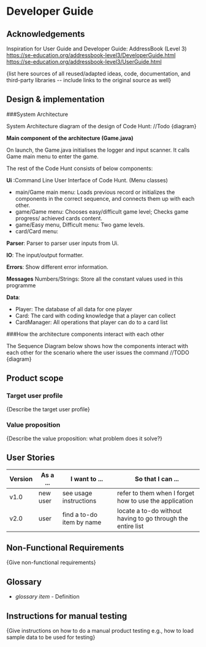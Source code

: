 # Developer Guide

## Acknowledgements
Inspiration for User Guide and Developer Guide: AddressBook (Level 3)
https://se-education.org/addressbook-level3/DeveloperGuide.html
https://se-education.org/addressbook-level3/UserGuide.html

{list here sources of all reused/adapted ideas, code, documentation, and third-party libraries -- include links to the original source as well}

## Design & implementation
###System Architecture

System Architecture diagram of the design of Code Hunt:
//Todo {diagram}

**Main component of the architecture (Game.java)**

On launch, the Game.java initialises the logger and input scanner. It calls Game main menu to enter the game.

The rest of the Code Hunt consists of below components:

**Ui** :Command Line User Interface of Code Hunt. (Menu classes)
- main/Game main menu: Loads previous record or initializes the components in the correct sequence, and connects them up with each other.
- game/Game menu: Chooses easy/difficult game level; Checks game progress/ achieved cards content.
- game/Easy menu, Difficult menu: Two game levels.
- card/Card menu: 

**Parser**: Parser to parser user inputs from Ui.

**IO**: The input/output formatter.

**Errors**: Show different error information.

**Messages** Numbers/Strings: Store all the constant values used in this programme

**Data**:
- Player: The database of all data for one player
- Card: The card with coding knowledge that a player can collect
- CardManager: All operations that player can do to a card list

###How the architecture components interact with each other

The Sequence Diagram below shows how the components interact with each other for the scenario where the user issues the command
//TODO {diagram}



## Product scope
### Target user profile

{Describe the target user profile}

### Value proposition

{Describe the value proposition: what problem does it solve?}

## User Stories

|Version| As a ... | I want to ... | So that I can ...|
|--------|----------|---------------|------------------|
|v1.0|new user|see usage instructions|refer to them when I forget how to use the application|
|v2.0|user|find a to-do item by name|locate a to-do without having to go through the entire list|

## Non-Functional Requirements

{Give non-functional requirements}

## Glossary

* *glossary item* - Definition

## Instructions for manual testing

{Give instructions on how to do a manual product testing e.g., how to load sample data to be used for testing}
